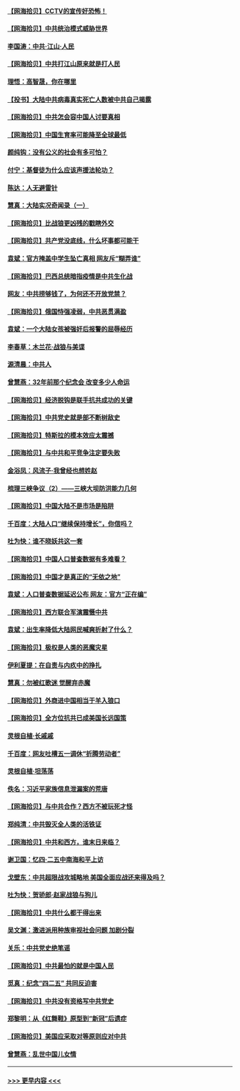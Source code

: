 #### [【网海拾贝】CCTV的宣传好恐怖！](../pages/nsc993/n12959984.md?t=05201051) 
#### [【网海拾贝】中共统治模式威胁世界](../pages/nsc993/n12957622.md?t=05201051) 
#### [李国涛：中共‧江山‧人民](../pages/nsc993/n12957502.md?t=05201051) 
#### [【网海拾贝】中共打江山原来就是打人民](../pages/nsc993/n12954345.md?t=05201051) 
#### [理悟：高智晟，你在哪里](../pages/nsc993/n12953115.md?t=05201051) 
#### [【投书】大陆中共病毒真实死亡人数被中共自己揭露](../pages/nsc993/n12953050.md?t=05201051) 
#### [【网海拾贝】中共怎会容中国人讨要真相](../pages/nsc993/n12952161.md?t=05201051) 
#### [【网海拾贝】中国生育率可能降至全球最低](../pages/nsc993/n12948793.md?t=05201051) 
#### [颜纯钩：没有公义的社会有多可怕？](../pages/nsc993/n12947626.md?t=05201051) 
#### [付宁：基督徒为什么应该声援法轮功？](../pages/nsc993/n12947233.md?t=05201051) 
#### [陈达：人无避雷针](../pages/nsc993/n12947098.md?t=05201051) 
#### [慧真：大陆实况奇闻录（一）](../pages/nsc993/n12945811.md?t=05201051) 
#### [【网海拾贝】比战狼更凶残的戳瞎外交](../pages/nsc993/n12945717.md?t=05201051) 
#### [【网海拾贝】共产党没底线，什么坏事都可能干](../pages/nsc993/n12942090.md?t=05201051) 
#### [袁斌：官方掩盖中学生坠亡真相 网友斥“糊弄谁”](../pages/nsc993/n12942029.md?t=05201051) 
#### [【网海拾贝】巴西总统暗指疫情是中共生化战](../pages/nsc993/n12938999.md?t=05201051) 
#### [网友：中共捞够钱了，为何还不开放党禁？](../pages/nsc993/n12938952.md?t=05201051) 
#### [【网海拾贝】俄国恃强凌弱，中共恶贯满盈](../pages/nsc993/n12936626.md?t=05201051) 
#### [袁斌：一个大陆女孩被强奸后报警的屈辱经历](../pages/nsc993/n12936547.md?t=05201051) 
#### [李春草：木兰花·战狼与美谍](../pages/nsc993/n12935995.md?t=05201051) 
#### [源清晨：中共人](../pages/nsc993/n12935589.md?t=05201051) 
#### [曾慧燕：32年前那个纪念会 改变多少人命运](../pages/nsc993/n12934233.md?t=05201051) 
#### [【网海拾贝】经济脱钩是联手抗共成功的关键](../pages/nsc993/n12934176.md?t=05201051) 
#### [【网海拾贝】中共党史就是部不断树敌史](../pages/nsc993/n12932844.md?t=05201051) 
#### [【网海拾贝】特斯拉的模本效应太震撼](../pages/nsc993/n12925626.md?t=05201051) 
#### [【网海拾贝】与中共和平竞争注定要失败](../pages/nsc993/n12923326.md?t=05201051) 
#### [金浴凤：风流子‧我曾经也想姓赵](../pages/nsc993/n12920911.md?t=05201051) 
#### [梳理三峡争议（2）——三峡大坝防洪能力几何](../pages/nsc993/n12920173.md?t=05201051) 
#### [【网海拾贝】中国大陆不是市场是陷阱](../pages/nsc993/n12920143.md?t=05201051) 
#### [千百度：大陆人口“继续保持增长”，你信吗？](../pages/nsc993/n12918946.md?t=05201051) 
#### [吐为快：谁不晓妖共这一套](../pages/nsc993/n12918941.md?t=05201051) 
#### [【网海拾贝】中国人口普查数据有多难看？](../pages/nsc993/n12917822.md?t=05201051) 
#### [【网海拾贝】中国才是真正的“无依之地”](../pages/nsc993/n12915845.md?t=05201051) 
#### [袁斌：人口普查数据延迟公布 网友：官方“正在编”](../pages/nsc993/n12915748.md?t=05201051) 
#### [【网海拾贝】西方联合军演震慑中共](../pages/nsc993/n12913466.md?t=05201051) 
#### [袁斌：出生率降低大陆网民喊爽折射了什么？](../pages/nsc993/n12913365.md?t=05201051) 
#### [【网海拾贝】极权是人类的恶魔灾星](../pages/nsc993/n12910697.md?t=05201051) 
#### [伊利夏提：在自责与内疚中的挣扎](../pages/nsc993/n12910493.md?t=05201051) 
#### [慧真：勿被红歌迷 觉醒弃赤魔](../pages/nsc993/n12910485.md?t=05201051) 
#### [【网海拾贝】外商进中国相当于羊入狼口](../pages/nsc993/n12908274.md?t=05201051) 
#### [【网海拾贝】全方位抗共已成美国长远国策](../pages/nsc993/n12906878.md?t=05201051) 
#### [灵根自植‧长戚戚](../pages/nsc993/n12905585.md?t=05201051) 
#### [千百度：网友吐槽五一调休“折腾劳动者”](../pages/nsc993/n12905934.md?t=05201051) 
#### [灵根自植‧坦荡荡](../pages/nsc993/n12905562.md?t=05201051) 
#### [佚名：习近平家族信息泄漏案的荒唐](../pages/nsc993/n12904705.md?t=05201051) 
#### [【网海拾贝】与中共合作？西方不被玩死才怪](../pages/nsc993/n12903873.md?t=05201051) 
#### [郑纯清：中共毁灭全人类的活铁证](../pages/nsc993/n12903785.md?t=05201051) 
#### [【网海拾贝】中共和西方，谁末日来临？](../pages/nsc993/n12903482.md?t=05201051) 
#### [谢卫国：忆四‧二五中南海和平上访](../pages/nsc993/n12902192.md?t=05201051) 
#### [戈壁东：中共超限战攻城略地 美国全面应战还来得及吗？](../pages/nsc993/n12902297.md?t=05201051) 
#### [吐为快：贺骄郎‧赵家战狼与狗儿](../pages/nsc993/n12902280.md?t=05201051) 
#### [【网海拾贝】中共什么都干得出来](../pages/nsc993/n12897500.md?t=05201051) 
#### [吴文渊：激进派用种族审视社会问题 加剧分裂](../pages/nsc993/n12893881.md?t=05201051) 
#### [关乐：中共党史绝笔谣](../pages/nsc993/n12897270.md?t=05201051) 
#### [【网海拾贝】中共最怕的就是中国人民](../pages/nsc993/n12894705.md?t=05201051) 
#### [觅真：纪念“四二五” 共同反迫害](../pages/nsc993/n12894553.md?t=05201051) 
#### [【网海拾贝】中共没有资格写中共党史](../pages/nsc993/n12892231.md?t=05201051) 
#### [郑黎明：从《红舞鞋》原型到“新冠”后遗症](../pages/nsc993/n12890469.md?t=05201051) 
#### [【网海拾贝】美国应采取对等原则应对中共](../pages/nsc993/n12889176.md?t=05201051) 
#### [曾慧燕：乱世中国儿女情](../pages/nsc993/n12887931.md?t=05201051) 

----
#### [ >>> 更早内容 <<< ](../indexes/nsc993-earlier.md)
